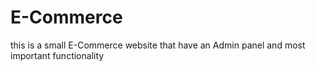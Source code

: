 # E-Commerce
this is a small E-Commerce website that have an Admin panel and most important functionality 
